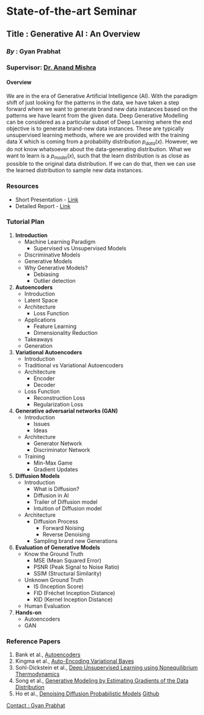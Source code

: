 # State-of-the-art Seminar

## **Title** : Generative AI : An Overview

### **_By_** : Gyan Prabhat
### **Supervisor**: [Dr. Anand Mishra](https://anandmishra22.github.io/) <br>

#### Overview
We are in the era of Generative Artificial Intelligence (AI). With the paradigm shift of just looking for the patterns in the data, we have taken a step forward where we want to generate brand new data instances based on the patterns we have learnt from the given data. Deep Generative Modelling can be considered as a particular subset of Deep Learning where the end objective is to generate brand-new data instances. These are typically unsupervised learning methods, where we are provided with the training data X which is coming from a probability distribution $p_{data}(x)$. However, we do not know whatsoever about the data-generating distribution. What we want to learn is a $p_{model}(x)$, such that the learn distribution is as close as possible to the original data distribution. If we can do that, then we can use the learned distribution to sample new data instances.

### **Resources**
- Short Presentation - [Link]()
- Detailed Report - [Link]()

### Tutorial Plan
1. **Introduction**
   * Machine Learning Paradigm
     - Supervised vs Unsupervised Models
   * Discriminative Models
   * Generative Models
   * Why Generative Models?
       - Debiasing
       - Outlier detection
2. **Autoencoders**
   * Introduction
   * Latent Space
   * Architecture
     - Loss Function
   * Applications
     - Feature Learning
     - Dimensionality Reduction
   * Takeaways
   * Generation
3. **Variational Autoencoders**
   * Introduction
   * Traditional vs Variational Autoencoders
   * Architecture
     - Encoder
     - Decoder
   * Loss Function
     - Reconstruction Loss
     - Regularization Loss
4. **Generative adversarial networks (GAN)**
   * Introduction
     - Issues
     - Ideas
   * Architecture
     - Generator Network
     - Discriminator Network
   * Training
     - Min-Max Game
     - Gradient Updates
5. **Diffusion Models**
   * Introduction
     - What is Diffusion?
     - Diffusion in AI
     - Trailer of Diffusion model
     - Intuition of Diffusion model
   * Architecture
     - Diffusion Process
       - Forward Noising
       - Reverse Denoising
     - Sampling brand new Generations
6. **Evaluation of Generative Models**
   * Know the Ground Truth
     - MSE (Mean Squared Error)
     - PSNR (Peak Signal to Noise Ratio)
     - SSIM (Structural Similarity)
   * Unknown Ground Truth
     - IS (Inception Score)
     - FID (Fréchet Inception Distance)
     - KID (Kernel Inception Distance)
   * Human Evaluation
  7. **Hands-on**
     * Autoencoders
     * GAN

### Reference Papers
1. Bank et al., [Autoencoders](https://arxiv.org/pdf/2003.05991.pdf)
2. Kingma et al., [Auto-Encoding Variational Bayes](https://arxiv.org/pdf/1312.6114v10.pdf)
3. Sohl-Dickstein et al., [Deep Unsupervised Learning using Nonequilibrium Thermodynamics](https://arxiv.org/pdf/1503.03585.pdf)
4. Song et al., [Generative Modeling by Estimating Gradients of the Data Distribution](https://arxiv.org/pdf/1907.05600.pdf)
5. Ho et al., [Denoising Diffusion Probabilistic Models](https://arxiv.org/pdf/2006.11239.pdf) [Github](https://github.com/hojonathanho/diffusion)


[Contact : Gyan Prabhat](prabhat.1@iitj.ac.in)


